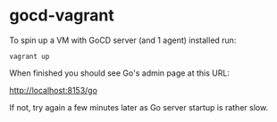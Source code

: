 # gocd-vagrant

To spin up a VM with GoCD server (and 1 agent) installed run:

`vagrant up`


When finished you should see Go's admin page at this URL:

[http://localhost:8153/go](http://localhost:8153/go)

If not, try again a few minutes later as Go server startup is rather slow.
